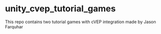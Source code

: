 # unity_cvep_tutorial_games
This repo contains two tutorial games with cVEP integration made by Jason Farquhar
